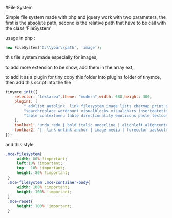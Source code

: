 #File System

Simple file system made with php and jquery
work with two parameters, the first is the absolute path, second is the relative path
that have to be call with the class 'FileSystem'

usage in php :
```php
new FileSystem('C:\\your\\path', 'image');
```

this file system made especially for images,

to add more extension to be show, add them in the array ext,

to add it as a plugin for tiny copy this folder into plugins folder of tinymce,
then add this script into the file

```javascript
tinymce.init({
	selector: "textarea",theme: "modern",width: 680,height: 300,
	plugins: [
		" advlist autolink  link filesystem image lists charmap print preview hr anchor pagebreak",
		"searchreplace wordcount visualblocks visualchars insertdatetime media nonbreaking",
		"table contextmenu table directionality emoticons paste textcolor  code"
	],
	toolbar1: "undo redo | bold italic underline | alignleft aligncenter alignright alignjustify | bullist numlist outdent indent | styleselect",
	toolbar2: "|  link unlink anchor | image media | forecolor backcolor  | print preview code "
});
```

and this style
```css
.mce-filesystem{
	 width: 80% !important;
	 left:10% !important;
	 top:  10% !important;
	 height: 80% !important;
 }
 .mce-filesystem .mce-container-body{
	 width: 100% !important;
	 height: 100% !important;
 }
 .mce-reset{
	 height: 100% !important;
 }
```
             
         
    
    